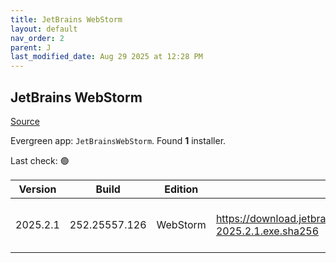```yaml
---
title: JetBrains WebStorm
layout: default
nav_order: 2
parent: J
last_modified_date: Aug 29 2025 at 12:28 PM
---
```


## JetBrains WebStorm

[Source](https://www.jetbrains.com/webstorm)

Evergreen app: `JetBrainsWebStorm`. Found **1** installer.

Last check: 🟢

| Version  | Build         | Edition  | Sha256                                                               | Date      | Size      | Type | URI                                                                                                                            |
| -------- | ------------- | -------- | -------------------------------------------------------------------- | --------- | --------- | ---- | ------------------------------------------------------------------------------------------------------------------------------ |
| 2025.2.1 | 252.25557.126 | WebStorm | https://download.jetbrains.com/webstorm/WebStorm-2025.2.1.exe.sha256 | 29/8/2025 | 996211416 | exe  | [https://download.jetbrains.com/webstorm/WebStorm-2025.2.1.exe](https://download.jetbrains.com/webstorm/WebStorm-2025.2.1.exe) |
